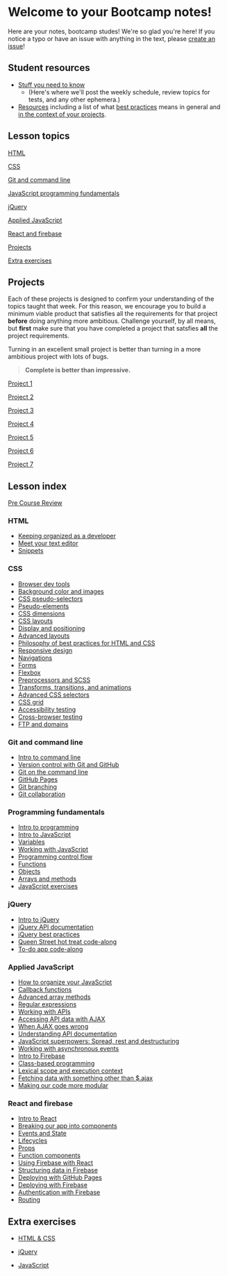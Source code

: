 # Welcome to your Bootcamp notes!

Here are your notes, bootcamp studes! We're so glad you're here! If you notice a typo or have an issue with anything in the text, please [create an issue](https://github.com/HackerYou/bootcamp-notes/blob/master/how-to-edit-bootcamp-notes.md)!

## Student resources

-   [Stuff you need to know](https://github.com/HackerYou/bootcamp-notes/blob/master/stuff-you-need-to-know)
    -   (Here's where we'll post the weekly schedule, review topics for tests, and any other ephemera.)
-   [Resources](https://github.com/HackerYou/bootcamp-notes/tree/master/stuff-you-need-to-know/resources-and-cheat-sheets) including a list of what [best practices](https://github.com/HackerYou/bootcamp-notes/blob/master/stuff-you-need-to-know/resources-and-cheat-sheets/philosophy-of-best-practices-for-html-and-css.md) means in general and [in the context of your projects](https://github.com/HackerYou/bootcamp-notes/blob/master/stuff-you-need-to-know/resources-and-cheat-sheets/best-practices-by-project.md).

## Lesson topics

[HTML](https://github.com/HackerYou/bootcamp-notes/#html)

[CSS](https://github.com/HackerYou/bootcamp-notes/#css)

[Git and command line](https://github.com/HackerYou/bootcamp-notes/#git-and-command-line)

[JavaScript programming fundamentals](https://github.com/HackerYou/bootcamp-notes/#programming-fundamentals)

[jQuery](https://github.com/HackerYou/bootcamp-notes/#jquery)

[Applied JavaScript](https://github.com/HackerYou/bootcamp-notes/#applied-javascript)

[React and firebase](https://github.com/HackerYou/bootcamp-notes/#react-and-firebase)

[Projects](https://github.com/HackerYou/bootcamp-notes/#projects)

[Extra exercises](https://github.com/HackerYou/bootcamp-notes/#extra-exercises)

## Projects

Each of these projects is designed to confirm your understanding of the topics taught that week. For this reason, we encourage you to build a minimum viable product that satisfies all the requirements for that project **before** doing anything more ambitious. Challenge yourself, by all means, but **first** make sure that you have completed a project that satsfies **all** the project requirements.

Turning in an excellent small project is better than turning in a more ambitious project with lots of bugs.

> **Complete is better than impressive.**

[Project 1](https://github.com/HackerYou/bootcamp-notes/blob/master/projects/project-01.md)

[Project 2](https://github.com/HackerYou/bootcamp-notes/blob/master/projects/project-02.md)

[Project 3](https://github.com/HackerYou/bootcamp-notes/blob/master/projects/project-03.md)

[Project 4](https://github.com/HackerYou/bootcamp-notes/blob/master/projects/project-04.md)

[Project 5](https://github.com/HackerYou/bootcamp-notes/blob/master/projects/project-05.md)

[Project 6](https://github.com/HackerYou/bootcamp-notes/blob/master/projects/project-06.md)

[Project 7](https://github.com/HackerYou/bootcamp-notes/blob/master/projects/project-07.md)

## Lesson index

<!-- ## How to submit a pull request

Create a branch in your command line `git `

Put the name of the lesson you're editing in the branch name, prepended by the word `fix`. Like this: `fix-03-css/3.12-advanced-layouts`.

Please use [the style guide](https://github.com/HackerYou/no-repeat-bootcamp-notes-2018/blob/master/style-guide.md) for the notes.

If you've never written in Markdown before, take a look at this [Markdown cheatsheet](https://github.com/adam-p/markdown-here/wiki/Markdown-Cheatsheet). -->

[Pre Course Review](https://github.com/HackerYou/pre-bootcamp-review)

### HTML

-   [Keeping organized as a developer](https://github.com/HackerYou/bootcamp-notes/blob/master/html/keeping-organized-as-a-developer.md)
-   [Meet your text editor](https://github.com/HackerYou/bootcamp-notes/blob/master/html/meet-your-text-editor.md)
-   [Snippets](https://github.com/HackerYou/bootcamp-notes/blob/master/html/meet-your-text-editor.md#snippets)


### CSS

-   [Browser dev tools](https://github.com/HackerYou/bootcamp-notes/blob/master/css/browser-dev-tools.md)
-   [Background color and images](https://github.com/HackerYou/bootcamp-notes/blob/master/css/background-color-and-images.md)
-   [CSS pseudo-selectors](https://github.com/HackerYou/bootcamp-notes/blob/master/css/css-pseudo-selectors.md)
-   [Pseudo-elements](https://github.com/HackerYou/bootcamp-notes/blob/master/css/pseudo-elements.md)
-   [CSS dimensions](https://github.com/HackerYou/bootcamp-notes/blob/master/css/css-dimensions.md)
-   [CSS layouts](https://github.com/HackerYou/bootcamp-notes/blob/master/css/css-layouts.md)
-   [Display and positioning](https://github.com/HackerYou/bootcamp-notes/blob/master/css/display-and-positioning.md)
-   [Advanced layouts](https://github.com/HackerYou/bootcamp-notes/blob/master/css/advanced-layouts.md)
-   [Philosophy of best practices for HTML and CSS](https://github.com/HackerYou/bootcamp-notes/blob/master/stuff-you-need-to-know/resources-and-cheat-sheets/philosophy-of-best-practices-for-html-and-css.md)
-   [Responsive design](https://github.com/HackerYou/bootcamp-notes/blob/master/css/responsive-design.md)
-   [Navigations](https://github.com/HackerYou/bootcamp-notes/blob/master/css/navigations.md)
-   [Forms](https://github.com/HackerYou/bootcamp-notes/blob/master/css/forms.md)
-   [Flexbox](https://github.com/HackerYou/bootcamp-notes/blob/master/css/flexbox.md)
-   [Preprocessors and SCSS](https://github.com/HackerYou/bootcamp-notes/blob/master/css/preprocessors-scss.md)
-   [Transforms, transitions, and animations](https://github.com/HackerYou/bootcamp-notes/blob/master/css/transforms-transitions-and-animations.md)
-   [Advanced CSS selectors](https://github.com/HackerYou/bootcamp-notes/blob/master/css/advanced-css-selectors.md)
-   [CSS grid](https://github.com/HackerYou/bootcamp-notes/blob/master/css/css-grids.md)
-   [Accessibility testing](https://github.com/HackerYou/bootcamp-notes/blob/master/accessibility/accessibility-testing.md)
-   [Cross-browser testing](https://github.com/HackerYou/bootcamp-notes/blob/master/css/cross-browser-testing.md)
-   [FTP and domains](https://github.com/HackerYou/bootcamp-notes/blob/master/css/ftp-and-domains.md)

### Git and command line
* [Intro to command line](https://github.com/HackerYou/bootcamp-notes/blob/master/git-and-command-line/intro-to-command-line.md)
* [Version control with Git and GitHub](https://github.com/HackerYou/bootcamp-notes/blob/master/git-and-command-line/version-control-with-git-and-github%20.md)
* [Git on the command line](https://github.com/HackerYou/bootcamp-notes/blob/master/git-and-command-line/git-on-the-command-line.md)
* [GitHub Pages](https://github.com/HackerYou/bootcamp-notes/blob/master/git-and-command-line/github-pages.md)
* [Git branching](https://github.com/HackerYou/bootcamp-notes/blob/master/git-and-command-line/git-branching.md)
* [Git collaboration](https://github.com/HackerYou/bootcamp-notes/blob/master/git-and-command-line/git-collaboration.md)

### Programming fundamentals

-   [Intro to programming](https://github.com/HackerYou/bootcamp-notes/blob/master/programming-fundamentals/intro-to-programming.md)
-   [Intro to JavaScript](https://github.com/HackerYou/bootcamp-notes/blob/master/programming-fundamentals/intro-to-javascript.md)
-   [Variables](https://github.com/HackerYou/bootcamp-notes/blob/master/programming-fundamentals/variables.md)
-   [Working with JavaScript](https://github.com/HackerYou/bootcamp-notes/blob/master/programming-fundamentals/working-with-javascript.md)
-   [Programming control flow](https://github.com/HackerYou/bootcamp-notes/blob/master/programming-fundamentals/programming-control-flow.md)
-   [Functions](https://github.com/HackerYou/bootcamp-notes/blob/master/programming-fundamentals/functions.md)
-   [Objects](https://github.com/HackerYou/bootcamp-notes/blob/master/programming-fundamentals/objects.md)
-   [Arrays and methods](https://github.com/HackerYou/bootcamp-notes/blob/master/programming-fundamentals/arrays-and-methods.md)
-   [JavaScript exercises](https://github.com/HackerYou/bootcamp-notes/blob/master/programming-fundamentals/javascript-exercises.md)

### jQuery

-   [Intro to jQuery](https://github.com/HackerYou/bootcamp-notes/blob/master/jquery/intro-to-jquery.md)
-   [jQuery API documentation](https://github.com/HackerYou/bootcamp-notes/blob/master/jquery/jquery-api-documentation.md)
-   [jQuery best practices](https://github.com/HackerYou/bootcamp-notes/blob/master/jquery/jquery-best-practices.md)
-   [Queen Street hot treat code-along](https://github.com/HackerYou/bootcamp-notes/blob/master/jquery/queen-street-hot-treat-code-along.md)
-   [To-do app code-along](https://github.com/HackerYou/bootcamp-notes/blob/master/jquery/to-do-app.md)

### Applied JavaScript

-   [How to organize your JavaScript](https://github.com/HackerYou/bootcamp-notes/blob/master/applied-javascript/how-to-organize-your-javascript.md)
-   [Callback functions](https://github.com/HackerYou/bootcamp-notes/blob/master/applied-javascript/callback-functions.md)
-   [Advanced array methods](https://github.com/HackerYou/bootcamp-notes/blob/master/applied-javascript/advanced-array-methods.md)
-   [Regular expressions](https://github.com/HackerYou/bootcamp-notes/blob/master/applied-javascript/regular-expressions.md)
-   [Working with APIs](https://github.com/HackerYou/bootcamp-notes/blob/master/applied-javascript/working-with-apis.md)
-   [Accessing API data with AJAX](https://github.com/HackerYou/bootcamp-notes/blob/master/applied-javascript/accessing-api-data-with-ajax.md)
-   [When AJAX goes wrong](https://github.com/HackerYou/bootcamp-notes/blob/master/applied-javascript/when-ajax-goes-wrong.md)
-   [Understanding API documentation](https://github.com/HackerYou/bootcamp-notes/blob/master/applied-javascript/understanding-api-documentation.md)
-   [JavaScript superpowers: Spread, rest and destructuring](https://github.com/HackerYou/bootcamp-notes/blob/master/applied-javascript/js-superpowers-spread-rest-and-destructuring.md)
-   [Working with asynchronous events](https://github.com/HackerYou/bootcamp-notes/blob/master/applied-javascript/working-with-asynchronous-events.md)
-   [Intro to Firebase](https://github.com/HackerYou/bootcamp-notes/blob/master/applied-javascript/intro-to-firebase.md)
-   [Class-based programming](https://github.com/HackerYou/bootcamp-notes/blob/master/applied-javascript/class-based-programming.md)
-   [Lexical scope and execution context](https://github.com/HackerYou/bootcamp-notes/blob/master/applied-javascript/advanced-js-lexical-scope-and-execution-context.md)
-   [Fetching data with something other than \$.ajax](https://github.com/HackerYou/bootcamp-notes/blob/master/applied-javascript/fetching-data-with-something-other-than%24.ajax.md)
-   [Making our code more modular](https://github.com/HackerYou/bootcamp-notes/blob/master/applied-javascript/making-our-code-more-modular.md)

### React and firebase

-   [Intro to React](https://github.com/HackerYou/bootcamp-notes/blob/master/react-and-firebase/intro-to-react.md)
-   [Breaking our app into components](https://github.com/HackerYou/bootcamp-notes/blob/master/react-and-firebase/breaking-our-app-into-components.md)
-   [Events and State](https://github.com/HackerYou/bootcamp-notes/blob/master/react-and-firebase/events-and-state.md)
-   [Lifecycles](https://github.com/HackerYou/bootcamp-notes/blob/master/react-and-firebase/lifecycles.md)
-   [Props](https://github.com/HackerYou/bootcamp-notes/blob/master/react-and-firebase/props.md)
-   [Function components](https://github.com/HackerYou/bootcamp-notes/blob/master/react-and-firebase/function-components.md)
-   [Using Firebase with React](https://github.com/HackerYou/bootcamp-notes/blob/master/react-and-firebase/using-firebase-with-react.md)
-   [Structuring data in Firebase](https://github.com/HackerYou/bootcamp-notes/blob/master/react-and-firebase/structuring-data-in-firebase.md)
-   [Deploying with GitHub Pages](https://github.com/HackerYou/bootcamp-notes/blob/master/react-and-firebase/gh-pages-deployment-with-react.md)
-   [Deploying with Firebase](https://github.com/HackerYou/bootcamp-notes/blob/master/react-and-firebase/deploying-with-firebase.md)
-   [Authentication with Firebase](https://github.com/HackerYou/bootcamp-notes/blob/master/react-and-firebase/authentication-with-firebase.md)
-   [Routing](https://github.com/HackerYou/bootcamp-notes/blob/master/react-and-firebase/routing.md)

## Extra exercises

-   [HTML & CSS](https://github.com/HackerYou/bootcamp-notes/blob/master/extra-exercises/html-and-css-exercises.md)

-   [jQuery](https://github.com/HackerYou/bootcamp-notes/blob/master/extra-exercises/jquery-exercises.md)

-   [JavaScript](https://github.com/HackerYou/bootcamp-notes/blob/master/extra-exercises/javascript-exercises.md)
